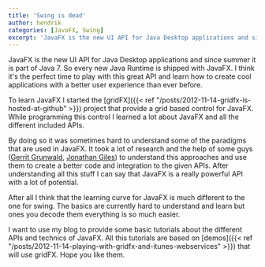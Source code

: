 ```yaml
---
title: 'Swing is dead'
author: hendrik
categories: [JavaFX, Swing]
excerpt: 'JavaFX is the new UI API for Java Desktop applications and since summer it is part of Java 7. In this post I share my thought about the new UI toolkit and what such move means for Swing development'
---
```

JavaFX is the new UI API for Java Desktop applications and since summer it is part of Java 7. So every new Java Runtime is shipped with JavaFX. I think it's the perfect time to play with this great API and learn how to create cool applications with a better user experience than ever before.

To learn JavaFX I started the [gridFX]({{< ref "/posts/2012-11-14-gridfx-is-hosted-at-github" >}}) project that provide a grid based control for JavaFX. While programming this control I learned a lot about JavaFX and all the different included APIs.

By doing so it was sometimes hard to understand some of the paradigms that are used in JavaFX. It took a lot of research and the help of some guys ([Gerrit Grunwald](http://harmoniccode.blogspot.de), [Jonathan Giles](http://jonathangiles.net)) to understand this approaches and use them to create a better code and integration to the given APIs. After understanding all this stuff I can say that JavaFX is a really powerful API with a lot of potential.

After all I think that the learning curve for JavaFX is much different to the one for swing. The basics are currently hard to understand and learn but ones you decode them everything is so much easier.

I want to use my blog to provide some basic tutorials about the different APIs and technics of JavaFX. All this tutorials are based on [demos]({{< ref "/posts/2012-11-14-playing-with-gridfx-and-itunes-webservices" >}}) that will use gridFX. Hope you like them.
